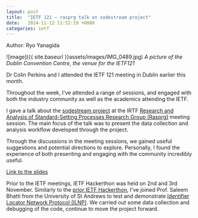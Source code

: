 ```yaml
---
layout: post
title:  "IETF 121 — rasprg talk on sodestream project"
date:   2024-11-12 11:52:19 +0000
categories: ietf
---
```

Author: Ryo Yanagida

![image]({{ site.baseurl }}assets/images/IMG_0489.jpg)
*A picture of the Dublin Convention Centre, the venue for the IETF121*

Dr Colin Perkins and I attended the IETF 121 meeting in Dublin earlier this month.

Throughout the week, I've attended a range of sessions, and engaged with both 
the industry community as well as the academics attending the IETF. 

I gave a talk about the [sodestream project](https://sodestream.github.io) at the IRTF [Research and Analysis 
of Standard-Setting Processes Research Group (Rasprg)](https://datatracker.ietf.org/group/rasprg/about/) meeting session.
The main focus of the talk was to present the data collection and analysis workflow 
developed through the project. 

Through the discussions in the meeting sessions, we gained useful suggestions and 
potential directions to explore. Personally, I found the experience of both 
presenting and engaging with the community incredibly useful. 

[Link to the slides](https://datatracker.ietf.org/meeting/121/materials/slides-121-rasprg-sodestream-tools-exploring-the-standards-development-process-through-analysing-open-data-00)

Prior to the IETF meetings, IETF Hackerthon was held on 2nd and 3rd November. 
Similarly to the [prior IETF Hackerthon](https://ilnp.cs.st-andrews.ac.uk//freebsd/20231105-ietf118_hackathon/), I've joined Prof. Saleem Bhatti from 
the University of St Andrews to test and demonstrate [Identifier Locator Network Protocol (ILNP)](https://ilnp.cs.st-andrews.ac.uk//). 
We carried out some data collection and debugging of the code, continue to move the project forward. 

